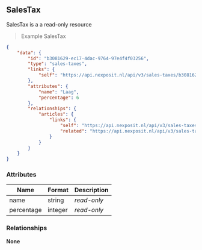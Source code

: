 ## SalesTax

SalesTax is a a read-only resource

> Example SalesTax

```json
{
    "data": {
        "id": "b3081629-ec17-4dac-9764-97e4f4f03256",
        "type": "sales-taxes",
        "links": {
            "self": "https://api.nexposit.nl/api/v3/sales-taxes/b3081629-ec17-4dac-9764-97e4f4f03256"
        },
        "attributes": {
            "name": "Laag",
            "percentage": 6
        },
        "relationships": {
            "articles": {
                "links": {
                    "self": "https://api.nexposit.nl/api/v3/sales-taxes/b3081629-ec17-4dac-9764-97e4f4f03256/relationships/articles",
                    "related": "https://api.nexposit.nl/api/v3/sales-taxes/b3081629-ec17-4dac-9764-97e4f4f03256/articles"
                }
            }
        }
    }
}

```

### Attributes

| Name                        | Format    |  Description        |
| --------------------------- | --------- | ------------------- |
| name                        | string    | *read-only*
| percentage                  | integer   | *read-only*



### Relationships

**None**